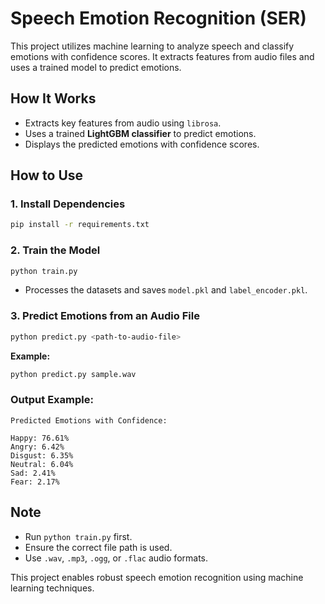 # **Speech Emotion Recognition (SER)**  

This project utilizes machine learning to analyze speech and classify emotions with confidence scores. It extracts features from audio files and uses a trained model to predict emotions.  

## **How It Works**  
- Extracts key features from audio using `librosa`.
- Uses a trained **LightGBM classifier** to predict emotions.
- Displays the predicted emotions with confidence scores.

## **How to Use**  

### **1. Install Dependencies**  
```sh
pip install -r requirements.txt
```

### **2. Train the Model**  
```sh
python train.py
```
- Processes the datasets and saves `model.pkl` and `label_encoder.pkl`.  

### **3. Predict Emotions from an Audio File**  
```sh
python predict.py <path-to-audio-file>
```

**Example:**  
```sh
python predict.py sample.wav
```

### **Output Example:**  
```
Predicted Emotions with Confidence:

Happy: 76.61%
Angry: 6.42%
Disgust: 6.35%
Neutral: 6.04%
Sad: 2.41%
Fear: 2.17%
```

## **Note**  
- Run `python train.py` first.  
- Ensure the correct file path is used.  
- Use `.wav`, `.mp3`, `.ogg`, or `.flac` audio formats.  

This project enables robust speech emotion recognition using machine learning techniques.

